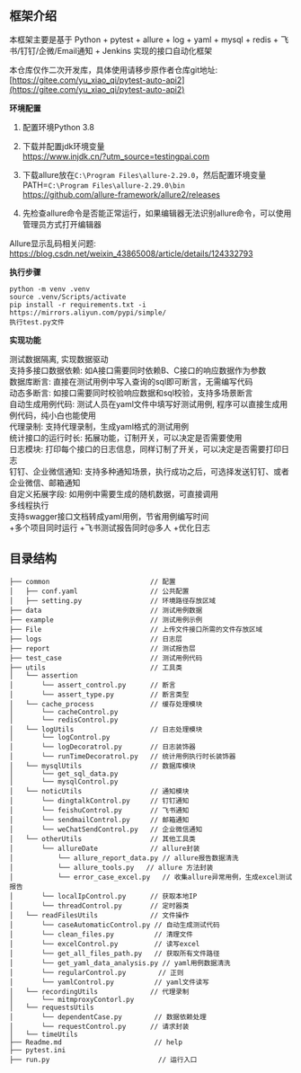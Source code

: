 ## 框架介绍

本框架主要是基于 Python + pytest + allure + log + yaml + mysql + redis + 飞书/钉钉/企微/Email通知 + Jenkins 实现的接口自动化框架

本仓库仅作二次开发库，具体使用请移步原作者仓库git地址: [https://gitee.com/yu_xiao_qi/pytest-auto-api2](https://gitee.com/yu_xiao_qi/pytest-auto-api2)

**环境配置**  

1. 配置环境Python 3.8  

2. 下载并配置jdk环境变量  
https://www.injdk.cn/?utm_source=testingpai.com  

3. 下载allure放在`C:\Program Files\allure-2.29.0`，然后配置环境变量PATH=`C:\Program Files\allure-2.29.0\bin`  
https://github.com/allure-framework/allure2/releases  

4. 先检查allure命令是否能正常运行，如果编辑器无法识别allure命令，可以使用管理员方式打开编辑器  

Allure显示乱码相关问题:  
https://blog.csdn.net/weixin_43865008/article/details/124332793  


**执行步骤**
```
python -m venv .venv
source .venv/Scripts/activate
pip install -r requirements.txt -i https://mirrors.aliyun.com/pypi/simple/
执行test.py文件
```

**实现功能**

测试数据隔离, 实现数据驱动  
支持多接口数据依赖: 如A接口需要同时依赖B、C接口的响应数据作为参数  
数据库断言: 直接在测试用例中写入查询的sql即可断言，无需编写代码  
动态多断言: 如接口需要同时校验响应数据和sql校验，支持多场景断言  
自动生成用例代码: 测试人员在yaml文件中填写好测试用例, 程序可以直接生成用例代码，纯小白也能使用  
代理录制: 支持代理录制，生成yaml格式的测试用例  
统计接口的运行时长: 拓展功能，订制开关，可以决定是否需要使用  
日志模块: 打印每个接口的日志信息，同样订制了开关，可以决定是否需要打印日志  
钉钉、企业微信通知: 支持多种通知场景，执行成功之后，可选择发送钉钉、或者企业微信、邮箱通知  
自定义拓展字段: 如用例中需要生成的随机数据，可直接调用  
多线程执行  
支持swagger接口文档转成yaml用例，节省用例编写时间  
+多个项目同时运行
+飞书测试报告同时@多人
+优化日志


## 目录结构


    ├── common                         // 配置
    │   ├── conf.yaml                  // 公共配置
    │   ├── setting.py                 // 环境路径存放区域
    ├── data                           // 测试用例数据
    ├── example                        // 测试用例示例
    ├── File                           // 上传文件接口所需的文件存放区域
    ├── logs                           // 日志层
    ├── report                         // 测试报告层
    ├── test_case                      // 测试用例代码
    ├── utils                          // 工具类
    │   └── assertion                
    │       └── assert_control.py      // 断言
    │       └── assert_type.py         // 断言类型
    │   └── cache_process              // 缓存处理模块
    │       └── cacheControl.py
    │       └── redisControl.py  
    │   └── logUtils                   // 日志处理模块
    │       └── logControl.py
    │       └── logDecoratrol.py       // 日志装饰器
    │       └── runTimeDecoratrol.py   // 统计用例执行时长装饰器
    │   └── mysqlUtils                 // 数据库模块
    │       └── get_sql_data.py       
    │       └── mysqlControl.py   
    │   └── noticUtils                 // 通知模块
    │       └── dingtalkControl.py     // 钉钉通知 
    │       └── feishuControl.py       // 飞书通知
    │       └── sendmailControl.py     // 邮箱通知
    │       └── weChatSendControl.py   // 企业微信通知
    │   └── otherUtils                 // 其他工具类
    │       └── allureDate             // allure封装
    │           └── allure_report_data.py // allure报告数据清洗
    │           └── allure_tools.py   // allure 方法封装
    │           └── error_case_excel.py   // 收集allure异常用例，生成excel测试报告
    │       └── localIpControl.py      // 获取本地IP
    │       └── threadControl.py       // 定时器类
    │   └── readFilesUtils             // 文件操作
    │       └── caseAutomaticControl.py // 自动生成测试代码 
    │       └── clean_files.py          // 清理文件
    │       └── excelControl.py         // 读写excel
    │       └── get_all_files_path.py   // 获取所有文件路径
    │       └── get_yaml_data_analysis.py // yaml用例数据清洗
    │       └── regularControl.py        // 正则
    │       └── yamlControl.py          // yaml文件读写
    │   └── recordingUtils             // 代理录制
    │       └── mitmproxyContorl.py
    │   └── requestsUtils 
    │       └── dependentCase.py        // 数据依赖处理
    │       └── requestControl.py      // 请求封装
    │   └── timeUtils
    ├── Readme.md                       // help
    ├── pytest.ini                  
    ├── run.py                           // 运行入口  